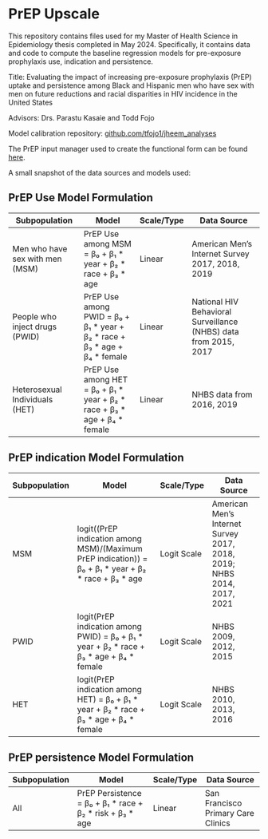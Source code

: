 # PrEP Upscale
This repository contains files used for my Master of Health Science in Epidemiology thesis completed in May 2024. Specifically, it contains data and code to compute the baseline regression models for pre-exposure prophylaxis use, indication and persistence.

Title: Evaluating the impact of increasing pre-exposure prophylaxis (PrEP) uptake and persistence among Black and Hispanic men who have sex with men on future reductions and racial disparities in HIV incidence in the United States

Advisors: Drs. Parastu Kasaie and Todd Fojo 

Model calibration repository: [github.com/tfojo1/jheem_analyses](https://github.com/tfojo1/jheem_analyses)

The PrEP input manager used to create the functional form can be found [here](https://github.com/tfojo1/jheem_analyses/blob/master/input_managers/prep_input_manager.R).

A small snapshot of the data sources and models used:

## PrEP Use Model Formulation

| Subpopulation        | Model                                              | Scale/Type | Data Source                                         |
|----------------------|----------------------------------------------------|------------|-----------------------------------------------------|
| Men who have sex with men (MSM)                  | PrEP Use among MSM = β₀ + β₁ * year + β₂ * race + β₃ * age | Linear     | American Men’s Internet Survey 2017, 2018, 2019  |
| People who inject drugs (PWID)                 | PrEP Use among PWID = β₀ + β₁ * year + β₂ * race + β₃ * age + β₄ * female |  Linear | National HIV Behavioral Surveillance (NHBS) data from 2015, 2017 |
| Heterosexual Individuals (HET) | PrEP Use among HET = β₀ + β₁ * year + β₂ * race + β₃ * age + β₄ * female |  Linear | NHBS data from 2016, 2019 |

## PrEP indication Model Formulation 

| Subpopulation               | Model                                                                             | Scale/Type | Data Source                                                      |
|-----------------------------|-----------------------------------------------------------------------------------|------------|------------------------------------------------------------------|
| MSM                         | logit((PrEP indication among MSM)/(Maximum PrEP indication)) = β₀ + β₁ * year + β₂ * race + β₃ * age | Logit Scale | American Men’s Internet Survey 2017, 2018, 2019; NHBS 2014, 2017, 2021 |
| PWID                        | logit(PrEP indication among PWID) = β₀ + β₁ * year + β₂ * race + β₃ * age + β₄ * female  | Logit Scale  | NHBS 2009, 2012, 2015                                                    |
| HET | logit(PrEP indication among HET) = β₀ + β₁ * year + β₂ * race + β₃ * age + β₄ * female  | Logit Scale | NHBS 2010, 2013, 2016                                                   |

## PrEP persistence Model Formulation

| Subpopulation | Model                                         | Scale/Type | Data Source                            |
|---------------|-----------------------------------------------|------------|----------------------------------------|
| All           | PrEP Persistence = β₀ + β₁ * race + β₂ * risk + β₃ * age | Linear     | San Francisco Primary Care Clinics |

